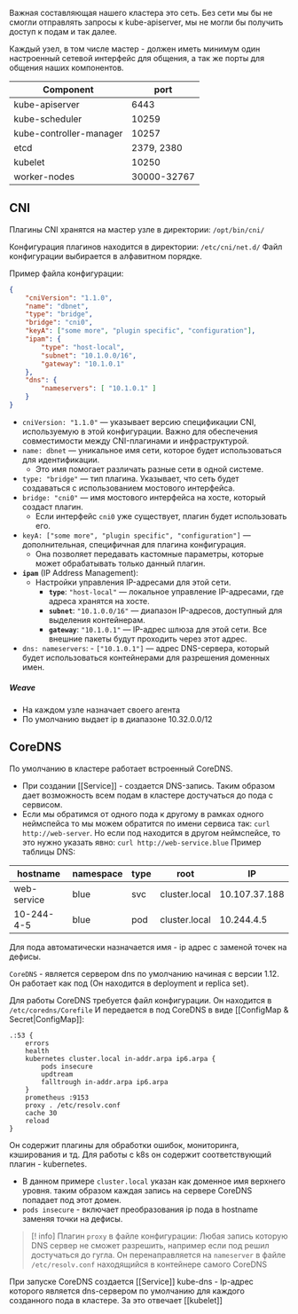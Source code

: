 Важная составляющая нашего кластера это сеть. Без сети мы бы не смогли отправлять запросы к kube-apiserver, мы не могли бы получить доступ к подам и так далее.

Каждый узел, в том числе мастер - должен иметь минимум один настроенный сетевой интерфейс для общения, а так же порты для общения наших компонентов.


| Component               | port        |
| ----------------------- | ----------- |
| kube-apiserver          | 6443        |
| kube-scheduler          | 10259       |
| kube-controller-manager | 10257       |
| etcd                    | 2379, 2380  |
| kubelet                 | 10250       |
| worker-nodes            | 30000-32767 |

## CNI 
Плагины CNI хранятся на мастер узле в директории:
`/opt/bin/cni/`

Конфигурация плагинов находится в директории:
`/etc/cni/net.d/`
Файл конфигурации выбирается в алфавитном порядке.

Пример файла конфигурации:
```json
{
    "cniVersion": "1.1.0",
    "name": "dbnet",
    "type": "bridge",
    "bridge": "cni0",
    "keyA": ["some more", "plugin specific", "configuration"],
    "ipam": {
        "type": "host-local",
        "subnet": "10.1.0.0/16",
        "gateway": "10.1.0.1"
    },
    "dns": {
        "nameservers": [ "10.1.0.1" ]
    }
}
```

- `cniVersion: "1.1.0"` — указывает версию спецификации CNI, используемую в этой конфигурации. Важно для обеспечения совместимости между CNI-плагинами и инфраструктурой.
- `name: dbnet` — уникальное имя сети, которое будет использоваться для идентификации.
    - Это имя помогает различать разные сети в одной системе.
- `type: "bridge"` — тип плагина. Указывает, что сеть будет создаваться с использованием мостового интерфейса.
- `bridge: "cni0"` — имя мостового интерфейса на хосте, который создаст плагин.
    - Если интерфейс `cni0` уже существует, плагин будет использовать его.
- `keyA: ["some more", "plugin specific", "configuration"]` — дополнительная, специфичная для плагина конфигурация.
    - Она позволяет передавать кастомные параметры, которые может обрабатывать только данный плагин.
- **`ipam`** (IP Address Management):
    - Настройки управления IP-адресами для этой сети.
        - **`type`**: `"host-local"` — локальное управление IP-адресами, где адреса хранятся на хосте.
        - **`subnet`**: `"10.1.0.0/16"` — диапазон IP-адресов, доступный для выделения контейнерам.
        - **`gateway`**: `"10.1.0.1"` — IP-адрес шлюза для этой сети. Все внешние пакеты будут проходить через этот адрес.
- `dns: nameservers`:
        - `["10.1.0.1"]` — адрес DNS-сервера, который будет использоваться контейнерами для разрешения доменных имен.

##### Weave
- На каждом узле назначает своего агента
- По умолчанию выдает ip в диапазоне 10.32.0.0/12

## CoreDNS

По умолчанию в кластере работает встроенный CoreDNS.

- При создании [[Service]] - создается DNS-запись. Таким образом дает возможность всем подам в кластере достучаться до пода с сервисом.
- Если мы обратимся от одного пода к другому в рамках одного неймспейса то мы можем обратится по имени сервиса так: `curl http://web-server`. Но если под находится в другом неймспейсе, то это нужно указать явно: `curl http://web-service.blue`
Пример таблицы DNS:

| hostname    | namespace | type | root          | IP            |
| ----------- | --------- | ---- | ------------- | ------------- |
| web-service | blue      | svc  | cluster.local | 10.107.37.188 |
| 10-244-4-5  | blue      | pod  | cluster.local | 10.244.4.5    |
Для пода автоматически назначается имя - ip адрес с заменой точек на дефисы.

`CoreDNS` - является сервером dns по умолчанию начиная с версии 1.12. Он работает как под (Он находится в deployment и replica set).

Для работы CoreDNS требуется файл конфигурации. Он находится в `/etc/coredns/Corefile` И передается в под CoreDNS в виде [[ConfigMap & Secret|ConfigMap]]:
```
.:53 {
	errors
	health
	kubernetes cluster.local in-addr.arpa ip6.arpa {
		pods insecure
		updtream
		falltrough in-addr.arpa ip6.arpa
	}
	prometheus :9153
	proxy . /etc/resolv.conf
	cache 30
	reload
}
```
Он содержит плагины для обработки ошибок, мониторинга, кэширования и тд.
Для работы с k8s он содержит соответствующий плагин - kubernetes.
- В данном примере `cluster.local` указан как доменное имя верхнего уровня. таким образом каждая запись на сервере CoreDNS попадает под этот домен.
- `pods insecure` - включает преобразования  ip пода в hostname заменяя точки на дефисы.
>[! info] 
>Плагин `proxy` в файле конфигурации:
>Любая запись которую DNS сервер не сможет разрешить, например если под решил достучаться до гугла. Он перенаправляется на `nameserver` в файле `/etc/resolv.conf` находящийся в контейнере самого CoreDNS 

При запуске CoreDNS создается [[Service]] kube-dns - Ip-адрес которого является dns-сервером по умолчанию для каждого созданного пода в клaстере. За это отвечает [[kubelet]]